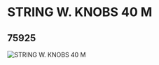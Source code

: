 # STRING W. KNOBS 40 M
## 75925
![STRING W. KNOBS 40 M](https://lc-www-live-s.legocdn.com/media/bricks/5/2/4109618.jpg)